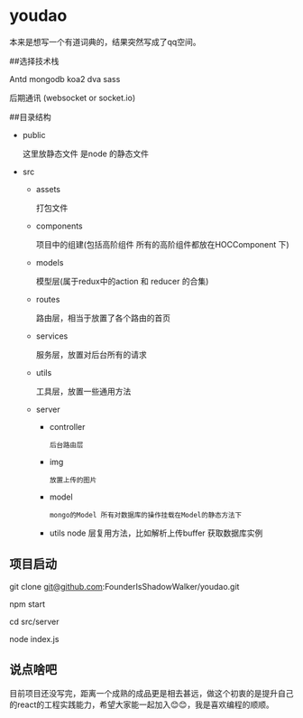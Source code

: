 # youdao
本来是想写一个有道词典的，结果突然写成了qq空间。


##选择技术栈

Antd mongodb koa2 dva sass

后期通讯 (websocket or  socket.io)


##目录结构
+ public

	这里放静态文件 是node 的静态文件
	
+ src
	+ assets
		
		打包文件
	
	+ components
		
		项目中的组建(包括高阶组件 所有的高阶组件都放在HOCComponent 下)
			
	+ models				 
	  
	  模型层(属于redux中的action 和 reducer 的合集)
	
	+ routes
	
		路由层，相当于放置了各个路由的首页
		
	+ services 
		
		服务层，放置对后台所有的请求
		
	+ utils
	
		工具层，放置一些通用方法
	
	+ server
	  
	  + controller
	  		
	  		后台路由层
	  	
	  + img
	  
	  		放置上传的图片
	  		
	  + model
	  		
	  		mongo的Model 所有对数据库的操作挂载在Model的静态方法下
	  + utils
	  		node 层复用方法，比如解析上传buffer 获取数据库实例
	  	

## 项目启动

   git clone git@github.com:FounderIsShadowWalker/youdao.git
    
   npm start
    
   cd src/server
    
   node index.js							

## 说点啥吧

目前项目还没写完，距离一个成熟的成品更是相去甚远，做这个初衷的是提升自己的react的工程实践能力，希望大家能一起加入😊😊，我是喜欢编程的顺顺。


